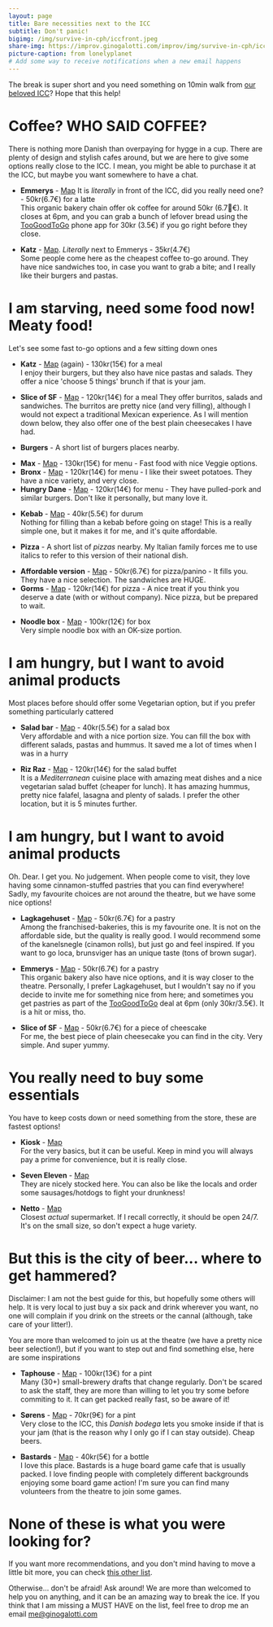 ```yaml
---
layout: page
title: Bare necessities next to the ICC
subtitle: Don't panic!
bigimg: /img/survive-in-cph/iccfront.jpeg
share-img: https://improv.ginogalotti.com/improv/img/survive-in-cph/iccfront.jpeg
picture-caption: from lonelyplanet
# Add some way to receive notifications when a new email happens 
---
```


The break is super short and you need something on 10min walk from [our beloved ICC](https://goo.gl/maps/YPLkpnTMpt12)? Hope that this help!

# Coffee? WHO SAID COFFEE?

There is nothing more Danish than overpaying for hygge in a cup. There are plenty of design and stylish cafes around, but we are here to give some options really close to the ICC. I mean, you might be able to purchase it at the ICC, but maybe you want somewhere to have a chat.

+ **Emmerys** - [Map](https://goo.gl/maps/Ek3AUf1zziF2) It is _literally_ in front of the ICC, did you really need one? - 50kr(6.7€) for a latte  
  This organic bakery chain offer ok coffee for around 50kr (6.7€). It closes at 6pm, and you can grab a bunch of lefover bread using the [TooGoodToGo](https://toogoodtogo.com/en) phone app for 30kr (3.5€) if you go right before they close.

+ **Katz** - [Map](https://goo.gl/maps/nZgTjTbgbo72). _Literally_ next to Emmerys - 35kr(4.7€)  
  Some people come here as the cheapest coffee to-go around. They have nice sandwiches too, in case you want to grab a bite; and I really like their burgers and pastas.

# I am starving, need some food now! Meaty food!

Let's see some fast to-go options and a few sitting down ones

+ **Katz** - [Map](https://goo.gl/maps/nZgTjTbgbo72) (again) - 130kr(15€) for a meal  
  I enjoy their burgers, but they also have nice pastas and salads. They offer a nice 'choose 5 things' brunch if that is your jam. 

+ **Slice of SF** - [Map](https://goo.gl/maps/RxSm6U1WzS82) - 120kr(14€) for a meal 
  They offer burritos, salads and sandwiches. The burritos are pretty nice (and very filling), although I would not expect a traditional Mexican experience. As I will mention down below, they also offer one of the best plain cheesecakes I have had.

* **Burgers** - A short list of burgers places nearby.
- **Max** - [Map](https://goo.gl/maps/SfwMV9d5aLH2) - 130kr(15€) for menu - Fast food with nice Veggie options.
- **Bronx** - [Map](https://goo.gl/maps/JS33XrciCZr) - 120kr(14€) for menu - I like their sweet potatoes. They have a nice variety, and very close.
- **Hungry Dane** - [Map](https://goo.gl/maps/4KNS5S3QodC2) - 120kr(14€) for menu - They have pulled-pork and similar burgers. Don't like it personally, but many love it.

+ **Kebab** - [Map](https://goo.gl/maps/ervyYkADadm) - 40kr(5.5€) for durum  
  Nothing for filling than a kebab before going on stage! This is a really simple one, but it makes it for me, and it's quite affordable.

* **Pizza** - A short list of _pizzas_ nearby. My Italian family forces me to use italics to refer to this version of their national dish. 
- **Affordable version** - [Map](https://goo.gl/maps/wXrgqXfbQbP2) - 50kr(6.7€) for pizza/panino - It fills you. They have a nice selection. The sandwiches are HUGE.
- **Gorms** - [Map](https://goo.gl/maps/8wLv8BVPK4o) - 120kr(14€) for pizza - A nice treat if you think you deserve a date (with or without company). Nice pizza, but be prepared to wait.

+ **Noodle box** - [Map](https://goo.gl/maps/YxMMuL5WjqM2) - 100kr(12€) for box  
  Very simple noodle box with an OK-size portion.

# I am hungry, but I want to avoid animal products

Most places before should offer some Vegetarian option, but if you prefer something particularly cattered

+ **Salad bar** - [Map](https://goo.gl/maps/MoTe3xWhJUC2) - 40kr(5.5€) for a salad box  
  Very affordable and with a nice portion size. You can fill the box with different salads, pastas and hummus. It saved me a lot of times when I was in a hurry

+ **Riz Raz** - [Map](https://goo.gl/maps/JhEy8WKxsQw) - 120kr(14€) for the salad buffet  
  It is a _Mediterranean_ cuisine place with amazing meat dishes and a nice vegetarian salad buffet (cheaper for lunch). It has amazing hummus, pretty nice falafel, lasagna and plenty of salads. I prefer the other location, but it is 5 minutes further.

# I am hungry, but I want to avoid animal products

Oh. Dear. I get you. No judgement. When people come to visit, they love having some cinnamon-stuffed pastries that you can find everywhere! Sadly, my favourite choices are not around the theatre, but we have some nice options!

+ **Lagkagehuset** - [Map](https://goo.gl/maps/8vwHwRCvzk62) - 50kr(6.7€) for a pastry  
  Among the franchised-bakeries, this is my favourite one. It is not on the affordable side, but the quality is really good. I would recommend some of the kanelsnegle (cinamon rolls), but just go and feel inspired. If you want to go loca, brunsviger has an unique taste (tons of brown sugar).

+ **Emmerys** - [Map](https://goo.gl/maps/Ek3AUf1zziF2) - 50kr(6.7€) for a pastry  
  This organic bakery also have nice options, and it is way closer to the theatre. Personally, I prefer Lagkagehuset, but I wouldn't say no if you decide to invite me for something nice from here; and sometimes you get pastries as part of the [TooGoodToGo](https://toogoodtogo.com/en) deal at 6pm (only 30kr/3.5€). It is a hit or miss, tho.

+ **Slice of SF** - [Map](https://goo.gl/maps/RxSm6U1WzS82) - 50kr(6.7€) for a piece of cheescake  
  For me, the best piece of plain cheesecake you can find in the city. Very simple. And super yummy.

# You really need to buy some essentials

You have to keep costs down or need something from the store, these are fastest options!

+ **Kiosk** - [Map](https://goo.gl/maps/5Yg922VWt7U2)  
  For the very basics, but it can be useful. Keep in mind you will always pay a prime for convenience, but it is really close.

+ **Seven Eleven** - [Map](https://goo.gl/maps/5YBrQr9iTCr)  
  They are nicely stocked here. You can also be like the locals and order some sausages/hotdogs to fight your drunkness!

+ **Netto** - [Map](https://goo.gl/maps/uas9ua9JJYp)  
  Closest _actual_ supermarket. If I recall correctly, it should be open 24/7. It's on the small size, so don't expect a huge variety.

# But this is the city of beer... where to get hammered?

Disclaimer: I am not the best guide for this, but hopefully some others will help. It is very local to just buy a six pack and drink wherever you want, no one will complain if you drink on the streets or the cannal (although, take care of your litter!). 

You are more than welcomed to join us at the theatre (we have a pretty nice beer selection!), but if you want to step out and find something else, here are some inspirations

+ **Taphouse** - [Map](https://goo.gl/maps/S7LrysWsRBp) - 100kr(13€) for a pint  
  Many (30+) small-brewery drafts that change regularly. Don't be scared to ask the staff, they are more than willing to let you try some before commiting to it. It can get packed really fast, so be aware of it!

+ **Sørens** - [Map](https://goo.gl/maps/KjWuzYDSCFG2) - 70kr(9€) for a pint  
  Very close to the ICC, this _Danish bodega_ lets you smoke inside if that is your jam (that is the reason why I only go if I can stay outside). Cheap beers.

+ **Bastards** - [Map](https://goo.gl/maps/zAp4npZa9352) - 40kr(5€) for a bottle  
  I love this place. Bastards is a huge board game cafe that is usually packed. I love finding people with completely different backgrounds enjoying some board game action! I'm sure you can find many volunteers from the theatre to join some games.

# None of these is what you were looking for? 

If you want more recommendations, and you don't mind having to move a little bit more, you can check [this other list](/survive-in-cph/toeat).

Otherwise... don't be afraid! Ask around! We are more than welcomed to help you on anything, and it can be an amazing way to break the ice. If you think that I am missing a MUST HAVE on the list, feel free to drop me an email me@ginogalotti.com